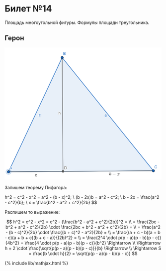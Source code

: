 # Билет №14
Площадь многоугольной фигуры. Формулы площади треугольника.

## Герон
[![Герон](geron-geogebra.png)](https://www.geogebra.org/geometry/n8hshfws)

Запишем теорему Пифагора:

h^2 = c^2 - x^2 = a^2 - (b - x)^2; \\
(b - 2x)b = a^2 - c^2; \\
b - 2x = \frac{a^2 - c^2}{b}; \\
x = \frac{b^2 - a^2 + c^2}{2b} $$

Распишем то выражение:

$$ h^2 = c^2 - x^2 = c^2 - (\frac{b^2 - a^2 + c^2}{2b})^2 = \\
= \frac{2bc - b^2 + a^2 - c^2}{2b} \cdot \frac{2bc + b^2 - a^2 + c^2}{2b} = \\
= \frac{a^2 - (b - c)^2}{2b} \cdot \frac{(b + c)^2 - a^2}{2b} = \\
= \frac{(a + c - b)(a + b - c)(a + b + c)(b + c - a)}{(2b)^2} = \\
= \frac{2^4 \cdot p(p - a)(p - b)(p - c)}{4b^2} = \frac{4 \cdot p(p - a)(p - b)(p - c)}{b^2} \Rightarrow \\
\Rightarrow h = 2 \cdot \frac{\sqrt{p(p - a)(p - b)(p - c)}}{b} \Rightarrow \\
\Rightarrow S = \frac{b \cdot h}{2} = \sqrt{p(p - a)(p - b)(p - c)} $$

{% include lib/mathjax.html %}
